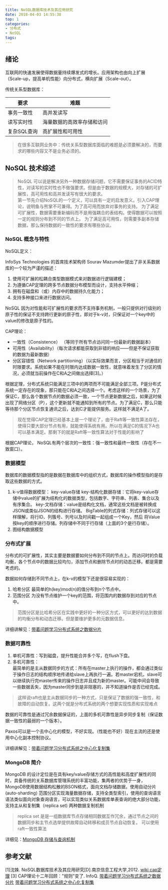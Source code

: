 ```yaml
---
title: NoSQL数据库技术及其应用研究
date: 2018-04-03 14:55:38
top: 1
categories:
- 分布式
- NoSQL
tags:
---
```



## 绪论

互联网的快速发展使得数据量持续爆发式的增长。应用架构也由向上扩展（Scale-up，提高单机性能）向分布式，横向扩展（Scale-out）。

传统关系型数据库：

要求|难题
----|----
事务一致性|高并发读写
读写实时性|海量数据的高效率存储和访问
复杂SQL查询|高扩展性和可用性

> 在很多互联网业务中：传统关系型数据库面临的难题是必须要解决的，而要求的哪些内容又不是业务必须的。


## NoSQL 技术综述

> NoSQL 可以说是解决另外一种数据存储问题，它不需要保证事务的ACID特性，对读写的实时性也不做强要求。但是由于数据的规模大，对存储的可扩展性，高可用性和高并发读写有很大的要求。   
> 第一节先介绍NoSQL的一个定义，可以具有一定的启发意义。引入CAP理论，说明鱼与熊掌不可兼得。为了高可用而放弃对事务的支持。
> 为了满足可扩展性，数据需要重新编码而不是用强耦合的表结构。使得数据可以按照一定的规则分布到不同的节点上。
> 为了满足高可用性，则需要多副本存储数据，那么保持数据的一致性的要求有哪些协议。


### NoSQL 概念与特性

NoSQL定义：

InfoSys Technologies 的首席技术架构师 Sourav Mazumder提出了非关系数据库的一个较为严谨的描述：   
1. 使用可扩展的松耦合类型数据模式来对数据进行逻辑建模；
2. 为遵循CAP定理的跨多节点数据分布模型而设计，支持水平伸缩；
3. 拥有在磁盘和（或）内存中的数据持久化能力；
4. 支持多种接口来进行数据访问。


NoSQL 因为对性能和可扩展性的要求而不支持事务机制，一般只提供对行级别的原子性的保证不支持跨行更新的原子性，即对于k-v对，只保证对一个key中的value的修改是原子性的。

CAP理论：    
* 一致性（Consistence） （等同于所有节点访问同一份最新的数据副本）
* 可用性（Availability）（每次请求都能获取到非错的响应——但是不保证获取的数据为最新数据）
* 分区容错性（Network partitioning）（以实际效果而言，分区相当于对通信的时限要求。系统如果不能在时限内达成数据一致性，就意味着发生了分区的情况，必须就当前操作在C和A之间做出选择[3]。）

根据定理，分布式系统只能满足三项中的两项而不可能满足全部三项。P是分布式系统一定存在的现象，那只能在C和A之间选择一个。考虑这样的一个场景，为了保证C，那么各个数据节点的数据必须一致，一个节点更新数据之后，如果这时候出现了网络分区（P），这个更新就不能通知到所有的节点。为了满足C，那么只能等待那个分区节点恢复通讯之后，达到C才能提供服务。这样就不满足A了。

> 现在觉得CAP定理已经基本上是一个理论了，由于Raft等一致性算法存在，使得只要大部分节点有用，就能使得系统有用。所以在满足C的情况下A也可以基本满足。那剩下的就是Raft等一致性算法对于性能的影响了

根据CAP理论， NoSQL有两个层次的一致性：强一致性和最终一致性（存在不一致窗口）。


### 数据模型

数据库的数据模型指的是数据在数据库中的组织方式，数据库的操作模型指的是存取这些数据的方式。

1. k-v值得数据模型：
    key-value存储
    key-结构化数据存储：它将key-value存储中value的扩展为结构化的数据类型，包括数字、字符串、列表、集合以及有序集合。
    key-文档存储：value是结构化文档，通常这些文档是被转换成JSON或类似JSON的结构进行存储。
    BigTable的列式存储：列式存储可以这样理解，将行ID、列簇号、列号以及时间戳一起组成一个Key，然后
将Value按key的顺序进行存储。列存储中不同于行存储（上面的3个是行存储）。
2. 图结构数据模型


### 分布式扩展

分布式的可扩展性，其实主要是数据要如何分布到不同的节点上。而访问时的负载均衡，各个节点中的数据比较均匀，添加节点和删除节点时的动态迁移。都是需要考虑的。

数据如何存储到不同节点上，在k-v的模型下还是很容易实现的：

1. 哈希分区
    最简单的h(key)mod(n)的值分布到n个节点中。
2. 范围分区
    为没有节点维护一个key的范围，将范围内的数据存到对应的节点中。

> 范围分区是比哈希分区在实践中更好的一种分区方式，可以更好的达到数据的均衡分布和动态迁移。但是要维护更多的元数据信息。

详细讲解见：[带着问题学习分布式系统之数据分片](http://www.cnblogs.com/xybaby/p/7076731.html)

### 数据可靠性

1. 单机可靠性：写到磁盘，提升性能合并多个写，在flush下盘。
2. 多机可靠性：  
    最简单的是主从数据同步的方式：所有在master上执行的操作，都会通过类似于操作日志的结构顺序地传递给slave上再执行一遍。若master宕机，slave可以继续执行完master传来的操作日志并且成为新的master。可能中间会导致一些数据丢失，因为master同步到是非阻塞的，并不知道操作是否已经完成。

> 这样说raft也是主从数据同步的一种方式，只是保证了数据的强一致性，和故障的自动恢复。这两个就是分布式系统的两个想要实现性质和实现难点

数据的可靠性是通过冗余数据保证的，上面的多机可靠性是异步同步复制（保证数据一致性的最弱的一个版本）。

Paxos可以是一个去中心化的模型，不好实现。（性能也不好）现在主流的还是使用中心化副本控制协议。

详细讲解见：[带着问题学习分布式系统之中心化复制集](http://www.cnblogs.com/xybaby/p/7153755.html)




### MongoDB 简介

MongoDB 的设计定位是在具有key/value存储方式的高性能和高度扩展性的同时，具备传统的关系数据库管理系统的丰富功能，集两者的优势于一身，MongoDB使用数据结构松散的BSON格式，面向文档存储数据，使用自动分片(auto-sharding) 范围分区实现海量数据存储，支持全类型索引，使用的查询语言语法类似面向对象查询语言，可以实现类似关系数据库单表查询的绝大部分功能，支持主从和复制集（replica set) 两种数据复制机制

> replica set 是是一组数据库节点存储相同数据互作冗余，通过节点之间的数据同步和主节点选举提供故障自动转移和成员节点自动恢复。 可以使用raft一致性算法

详细见：[MongoDB 存储与查询机制](/2018/04/03/MongoDB存储与查询机制)






## 参考文献

[1]沈姝. NoSQL数据库技术及其应用研究[D].南京信息工程大学,2012.
[wiki cap定理](https://zh.wikipedia.org/wiki/CAP%E5%AE%9A%E7%90%86)
[3] CAP理论十二年回顾："规则"变了. InfoQ.
[带着问题学习分布式系统之数据分片](http://www.cnblogs.com/xybaby/p/7076731.html)
[带着问题学习分布式系统之中心化复制集](http://www.cnblogs.com/xybaby/p/7153755.html)

